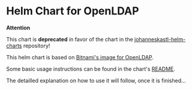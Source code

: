 # Helm Chart for OpenLDAP

**Attention**

This chart is **deprecated** in favor of the chart in the
[johanneskastl-helm-charts](https://johanneskastl.github.io/helm-charts/)
repository!

This helm chart is based on [Bitnami's image for OpenLDAP](https://hub.docker.com/r/bitnami/openldap).

Some basic usage instructions can be found in the chart's [README](charts/openldap-bitnami/README.md).

The detailled explanation on how to use it will follow, once it is finished...
